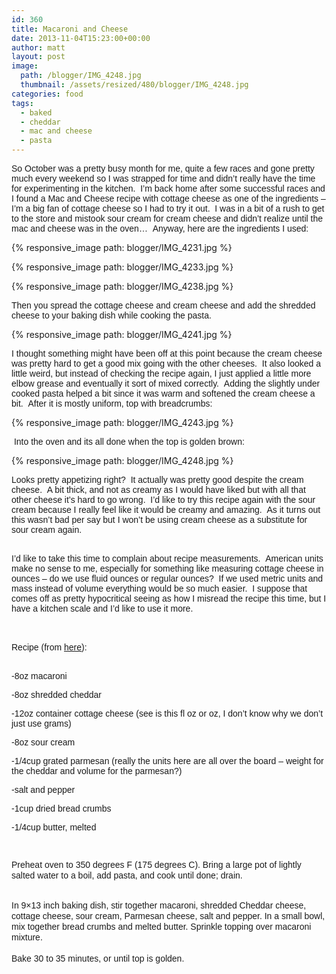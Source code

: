 ```yaml
---
id: 360
title: Macaroni and Cheese
date: 2013-11-04T15:23:00+00:00
author: matt
layout: post
image: 
  path: /blogger/IMG_4248.jpg
  thumbnail: /assets/resized/480/blogger/IMG_4248.jpg
categories: food
tags:
  - baked
  - cheddar
  - mac and cheese
  - pasta
---
```

<span style="font-family: Arial, Helvetica, sans-serif;">So October was a pretty busy month for me, quite a few races and gone pretty much every weekend so I was strapped for time and didn&#8217;t really have the time for experimenting in the kitchen.  I&#8217;m back home after some successful races and I found a Mac and Cheese recipe with cottage cheese as one of the ingredients &#8211; I&#8217;m a big fan of cottage cheese so I had to try it out.  I was in a bit of a rush to get to the store and mistook sour cream for cream cheese and didn&#8217;t realize until the mac and cheese was in the oven&#8230;  Anyway, here are the ingredients I used:


{% responsive_image path: blogger/IMG_4231.jpg %}


{% responsive_image path: blogger/IMG_4233.jpg %}


{% responsive_image path: blogger/IMG_4238.jpg %}


<span style="font-family: Arial, Helvetica, sans-serif;">Then you spread the cottage cheese and cream cheese and add the shredded cheese to your baking dish while cooking the pasta.


{% responsive_image path: blogger/IMG_4241.jpg %}


<span style="font-family: Arial, Helvetica, sans-serif;">I thought something might have been off at this point because the cream cheese was pretty hard to get a good mix going with the other cheeses.  It also looked a little weird, but instead of checking the recipe again, I just applied a little more elbow grease and eventually it sort of mixed correctly.  Adding the slightly under cooked pasta helped a bit since it was warm and softened the cream cheese a bit.  After it is mostly uniform, top with breadcrumbs:


{% responsive_image path: blogger/IMG_4243.jpg %}


<span style="font-family: Arial, Helvetica, sans-serif;"> Into the oven and its all done when the top is golden brown:


{% responsive_image path: blogger/IMG_4248.jpg %}


<span style="font-family: Arial, Helvetica, sans-serif;">Looks pretty appetizing right?  It actually was pretty good despite the cream cheese.  A bit thick, and not as creamy as I would have liked but with all that other cheese it&#8217;s hard to go wrong.  I&#8217;d like to try this recipe again with the sour cream because I really feel like it would be creamy and amazing.  As it turns out this wasn&#8217;t bad per say but I won&#8217;t be using cream cheese as a substitute for sour cream again.</span>
  
<span style="font-family: Arial, Helvetica, sans-serif;"><br /> </span><span style="font-family: Arial, Helvetica, sans-serif;">I&#8217;d like to take this time to complain about recipe measurements.  American units make no sense to me, especially for something like measuring cottage cheese in ounces &#8211; do we use fluid ounces or regular ounces?  If we used metric units and mass instead of volume everything would be so much easier.  </span><span style="font-family: Arial, Helvetica, sans-serif;">I suppose that comes off as pretty hypocritical seeing as how I misread the recipe this time, but I have a kitchen scale and I&#8217;d like to use it more.</span>
  
<span style="font-family: Arial, Helvetica, sans-serif;"><br /> </span><span style="font-family: Arial, Helvetica, sans-serif;"><br /> </span><span style="font-family: Arial, Helvetica, sans-serif;">Recipe (from <a href="http://allrecipes.com/Recipe/Chucks-Favorite-Mac-and-Cheese/Detail.aspx?evt19=1">here</a>):</span>
  
<span style="font-family: Arial, Helvetica, sans-serif;"><br /> </span><span style="font-family: Arial, Helvetica, sans-serif;">-8oz macaroni</span>
  
<span style="font-family: Arial, Helvetica, sans-serif;">-8oz shredded cheddar</span>
  
<span style="font-family: Arial, Helvetica, sans-serif;">-12oz container cottage cheese (see is this fl oz or oz, I don&#8217;t know why we don&#8217;t just use grams)</span>
  
<span style="font-family: Arial, Helvetica, sans-serif;">-8oz sour cream</span>
  
<span style="font-family: Arial, Helvetica, sans-serif;">-1/4cup grated parmesan (really the units here are all over the board &#8211; weight for the cheddar and volume for the parmesan?)</span>
  
<span style="font-family: Arial, Helvetica, sans-serif;">-salt and pepper</span>
  
<span style="font-family: Arial, Helvetica, sans-serif;">-1cup dried bread crumbs</span>
  
<span style="font-family: Arial, Helvetica, sans-serif;">-1/4cup butter, melted</span>

<div>
  <span style="font-family: Arial, Helvetica, sans-serif;"> </span>
</div>

<span style="font-family: Arial, Helvetica, sans-serif;"><span style="background-color: white; line-height: 17px;">Preheat oven to 350 degrees F (175 degrees C). Bring a large pot of lightly salted water to a boil, add pasta, and cook until done; drain.</span><br /> <span style="background-color: white; line-height: 17px;"><br /> </span></span>

<div>
  <span style="font-family: Arial, Helvetica, sans-serif;"><span style="background-color: white; line-height: 17px;">In 9&#215;13 inch baking dish, stir together macaroni, shredded Cheddar cheese, cottage cheese, sour cream, Parmesan cheese, salt and pepper. In a small bowl, mix together bread crumbs and melted butter. Sprinkle topping over macaroni mixture.</span><br /> <span style="background-color: white; line-height: 17px;"><br /> </span></span>
</div>

<div>
  <span style="background-color: white; line-height: 17px;"><span style="font-family: Arial, Helvetica, sans-serif;">Bake 30 to 35 minutes, or until top is golden.</span></span></p>
</div>
